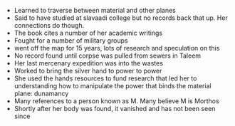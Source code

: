 - Learned to traverse between material and other planes
- Said to have studied at slavaadi college but no records back that up. Her connections do though.
- The book cites a number of her academic writings 
- Fought for a number of military groups
- went off the map for 15 years, lots of research and speculation on this
- No record found until corpse was pulled from sewers in Taleem
- Her last mercenary expedition was into the wastes
- Worked to bring the silver hand to power to power
- She used the hands resources to fund research that led her to understanding how to manipulate the power that binds the material plane: dunamancy
- Many references to a person known as M. Many believe M is Morthos
- Shortly after her body was found, it vanished and has not been seen since